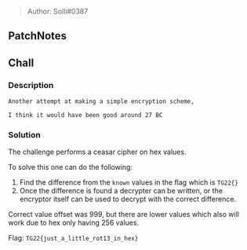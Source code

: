 > Author: Solli#0387

## PatchNotes

## Chall
### Description

    Another attempt at making a simple encryption scheme,

    I think it would have been good around 27 BC


### Solution

The challenge performs a ceasar cipher on hex values. 

To solve this one can do the following:

1. Find the difference from the `known` values in the flag which is `TG22{}`
2. Once the difference is found a decrypter can be written, or the encryptor itself can be used to decrypt with the correct difference. 


Correct value offset was 999, but there are lower values which also will work due to hex only having 256 values.  


Flag: `TG22{just_a_little_rot13_in_hex}`
